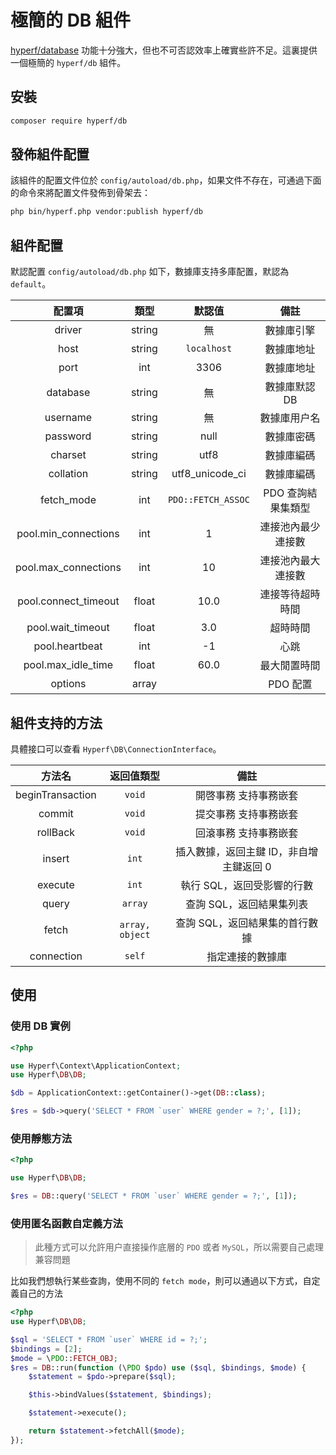 # 極簡的 DB 組件

[hyperf/database](https://github.com/hyperf/database) 功能十分強大，但也不可否認效率上確實些許不足。這裏提供一個極簡的 `hyperf/db` 組件。

## 安裝

```bash
composer require hyperf/db
```

## 發佈組件配置

該組件的配置文件位於 `config/autoload/db.php`，如果文件不存在，可通過下面的命令來將配置文件發佈到骨架去：

```bash
php bin/hyperf.php vendor:publish hyperf/db
```

## 組件配置

默認配置 `config/autoload/db.php` 如下，數據庫支持多庫配置，默認為 `default`。

|        配置項        |  類型  |       默認值       |               備註               |
|:--------------------:|:------:|:------------------:|:--------------------------------:|
|        driver        | string |         無         | 數據庫引擎  |
|         host         | string |    `localhost`     |            數據庫地址            |
|         port         |  int   |        3306        |            數據庫地址            |
|       database       | string |         無         |          數據庫默認 DB           |
|       username       | string |         無         |           數據庫用户名           |
|       password       | string |        null        |            數據庫密碼            |
|       charset        | string |        utf8        |            數據庫編碼            |
|      collation       | string |  utf8_unicode_ci   |            數據庫編碼            |
|      fetch_mode      |  int   | `PDO::FETCH_ASSOC` |        PDO 查詢結果集類型        |
| pool.min_connections |  int   |         1          |        連接池內最少連接數        |
| pool.max_connections |  int   |         10         |        連接池內最大連接數        |
| pool.connect_timeout | float  |        10.0        |         連接等待超時時間         |
|  pool.wait_timeout   | float  |        3.0         |             超時時間             |
|    pool.heartbeat    |  int   |         -1         |               心跳               |
|  pool.max_idle_time  | float  |        60.0        |           最大閒置時間           |
|       options        | array  |                    |             PDO 配置             |

## 組件支持的方法

具體接口可以查看 `Hyperf\DB\ConnectionInterface`。

|      方法名      |   返回值類型   |                  備註                   |
|:----------------:|:--------------:|:------------------------------------:|
| beginTransaction |     `void`     |          開啓事務 支持事務嵌套          |
|      commit      |     `void`     |          提交事務 支持事務嵌套          |
|     rollBack     |     `void`     |          回滾事務 支持事務嵌套          |
|      insert      |     `int`      | 插入數據，返回主鍵 ID，非自增主鍵返回 0   |
|     execute      |     `int`      |       執行 SQL，返回受影響的行數        |
|      query       |    `array`     |        查詢 SQL，返回結果集列表         |
|      fetch       | `array, object`|     查詢 SQL，返回結果集的首行數據       |
|      connection  |     `self`     |           指定連接的數據庫             |

## 使用

### 使用 DB 實例

```php
<?php

use Hyperf\Context\ApplicationContext;
use Hyperf\DB\DB;

$db = ApplicationContext::getContainer()->get(DB::class);

$res = $db->query('SELECT * FROM `user` WHERE gender = ?;', [1]);

```

### 使用靜態方法

```php
<?php

use Hyperf\DB\DB;

$res = DB::query('SELECT * FROM `user` WHERE gender = ?;', [1]);

```

### 使用匿名函數自定義方法

> 此種方式可以允許用户直接操作底層的 `PDO` 或者 `MySQL`，所以需要自己處理兼容問題

比如我們想執行某些查詢，使用不同的 `fetch mode`，則可以通過以下方式，自定義自己的方法

```php
<?php
use Hyperf\DB\DB;

$sql = 'SELECT * FROM `user` WHERE id = ?;';
$bindings = [2];
$mode = \PDO::FETCH_OBJ;
$res = DB::run(function (\PDO $pdo) use ($sql, $bindings, $mode) {
    $statement = $pdo->prepare($sql);

    $this->bindValues($statement, $bindings);

    $statement->execute();

    return $statement->fetchAll($mode);
});
```
